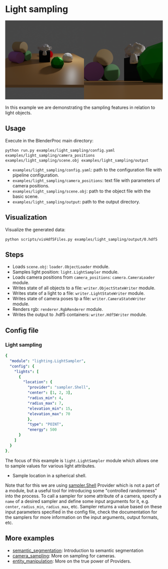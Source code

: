 # Light sampling

![](rendering.png)

In this example we are demonstrating the sampling features in relation to light objects.

## Usage

Execute in the BlenderProc main directory:

```
python run.py examples/light_sampling/config.yaml examples/light_sampling/camera_positions examples/light_sampling/scene.obj examples/light_sampling/output
```

* `examples/light_sampling/config.yaml`: path to the configuration file with pipeline configuration.
* `examples/light_sampling/camera_positions`: text file with parameters of camera positions.
* `examples/light_sampling/scene.obj`: path to the object file with the basic scene.
* `examples/light_sampling/output`: path to the output directory.

## Visualization

Visualize the generated data:

```
python scripts/visHdf5Files.py examples/light_sampling/output/0.hdf5
```

## Steps

* Loads `scene.obj`: `loader.ObjectLoader` module.
* Samples light position: `light.LightSampler` module.
* Loads camera positions from `camera_positions`: `camera.CameraLoader` module.
* Writes state of all objects to a file: `writer.ObjectStateWriter` module.
* Writes state of a light to a file: `writer.LightStateWriter` module.
* Writes state of camera poses tp a file: `writer.CameraStateWriter` module.
* Renders rgb: `renderer.RgbRenderer` module.
* Writes the output to .hdf5 containers: `writer.Hdf5Writer` module.

## Config file

### Light sampling

```yaml
{
  "module": "lighting.LightSampler",
  "config": {
    "lights": [
      {
        "location": {
          "provider": "sampler.Shell",
          "center": [1, 2, 3],
          "radius_min": 4,
          "radius_max": 7,
          "elevation_min": 15,
          "elevation_max": 70
          },
          "type": "POINT",
          "energy": 500
      }
    ]
  }
},
```

The focus of this example is `light.LightSampler` module which allows one to sample values for various light attributes. 

* Sample location in a spherical shell.

Note that for this we are using [sampler.Shell](../../src/provider/sampler) Provider which is not a part of a module, but a useful tool for introducing some "controlled randomness" into the process.
To call a sampler for some attribute of a camera, specify a `name` of a desired sampler and define some input arguments for it, e.g. `center`, `radius_min`, `radius_max`, etc.
Sampler returns a value based on these input parameters specified in the config file, check the documentation for the samplers for more information on the input arguments, output formats, etc.

## More examples

* [semantic_segmentation](../semantic_segmentation): Introduction to semantic segmentation
* [camera_sampling](../camera_sampling): More on sampling for cameras.
* [entity_manipulation](../entity_manipulation): More on the true power of Providers.
